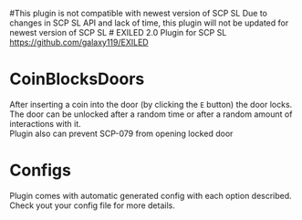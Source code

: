 #This plugin is not compatible with newest version of SCP SL
Due to changes in SCP SL API and lack of time, this plugin will not be updated for newest version of SCP SL
﻿# EXILED 2.0 Plugin for SCP SL
https://github.com/galaxy119/EXILED
 # CoinBlocksDoors
After inserting a coin into the door (by clicking the `E` button) the door locks.<br>
The door can be unlocked after a random time or after a random amount of interactions with it.<br>
Plugin also can prevent SCP-079 from opening locked door
# Configs
Plugin comes with automatic generated config with each option described. Check yout your config file for more details.
